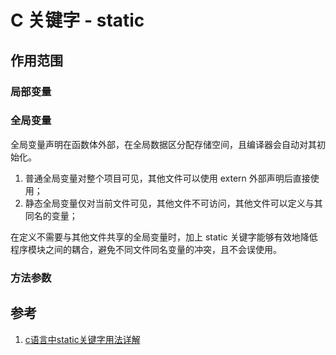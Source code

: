 # C 关键字 - static

## 作用范围

### 局部变量



### 全局变量

全局变量声明在函数体外部，在全局数据区分配存储空间，且编译器会自动对其初始化。

1. 普通全局变量对整个项目可见，其他文件可以使用 extern 外部声明后直接使用；
2. 静态全局变量仅对当前文件可见，其他文件不可访问，其他文件可以定义与其同名的变量；

在定义不需要与其他文件共享的全局变量时，加上 static 关键字能够有效地降低程序模块之间的耦合，避免不同文件同名变量的冲突，且不会误使用。

### 方法参数

## 参考

1. [c语言中static关键字用法详解](https://blog.csdn.net/guotianqing/article/details/79828100)